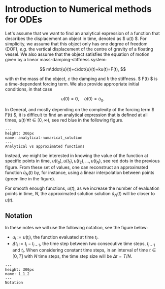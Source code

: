 # Introduction to Numerical methods for ODEs

Let's assume that we want to find an analytical expression of a function that describes the displacement an object in time, denoted as $ u(t) $. For simplicity, we assume that this object only has one degree of freedom (DOF), *e.g.* the vertical displacement of the centre of gravity of a floating vessel. We also assume that the object satisfies the equation of motion given by a linear mass-damping-stiffness system:

$$ m\ddot{u}(t)+c\dot{u}(t)+ku(t)=F(t), $$

with $m$ the mass of the object, $c$ the damping and $k$ the stiffness. $ F(t) $ is a time-dependent forcing term. We also provide appropriate initial conditions, in that case 

$$ u(0)=0,\quad\dot{u}(0)=\dot{u}_0. $$

In General, and mostly depending on the complexity of the forcing term $ F(t) $, it is difficult to find an analytical expression that is defined at all times, $u(t)\, ∀ t\in[0,\infty)$, see red blue in the following figure.
```{figure} Figures/analytical-numerical.png
---
height: 300px
name: analytical-numarical_solution
---
Analytical vs approximated functions
```

Instead, we might be interested in knowing the value of the function at specific points in time, $u(t_0),u(t_1),u(t_2),...,u(t_N)$, see red dots in the previous figure. From these set of values, one can reconstruct an approximated function $\tilde{u}_N(t)$ by, for instance, using a linear interpolation between points (green line in the figure).

For smooth enough functions, $u(t)$, as we increase the number of evaluation points in time, $N$, the approximated solution solution $\tilde{u}_N(t)$ will be closer to $u(t)$.

## Notation
In these notes we will use the following notation, see the figure below: 
* $u_i:=u(t_i)$, the function evaluated at time $t_i$. 
* $\Delta t_i:=t_i-t_{i-1}$, the time step between two consecutive time steps, $t_{i-1}$ and $t_i$.
When considering constant time steps, in an interval of time $t\in[0,T]$ with $N$ time steps, the time step size will be $\Delta t=T/N$.
```{figure} .././images/Module1/Introduction/1_1_2.png
---
height: 300px
name: 1_1_2
---
Notation
```